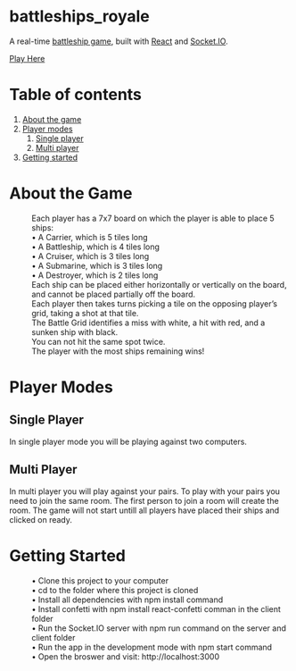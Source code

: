 # battleships_royale
A real-time [battleship game](https://en.wikipedia.org/wiki/Battleship_(game)), built with [React](https://reactjs.org/) and [Socket.IO](https://socket.io/).

[Play Here](https://battleshipsroyale.herokuapp.com/)


# Table of contents
1. [About the game](#about)
2. [Player modes](#player-modes)
    1. [Single player](#single-player)
    2. [Multi player](#multi-player)
3. [Getting started](#getting-started)

# About the Game <a name="about"></a>

<dl>
  <dd>Each player has a 7x7 board on which the player is able to place 5 ships:</dd>
  <dd>• A Carrier, which is 5 tiles long </dd>
  <dd>• A Battleship, which is 4 tiles long </dd>
  <dd>• A Cruiser, which is 3 tiles long </dd>
  <dd>• A Submarine, which is 3 tiles long </dd>
  <dd>• A Destroyer, which is 2 tiles long </dd>


  <dd> Each ship can be placed either horizontally or vertically on the board, and cannot be placed partially off the board.<dd>
  <dd> Each player then takes turns picking a tile on the opposing player’s grid, taking a shot at that tile.<dd>
  <dd> The Battle Grid identifies a miss with white, a hit with red, and a sunken ship with black.<dd>
  <dd> You can not hit the same spot twice.<dd>
  <dd> The player with the most ships remaining wins!<dd>
</dl>

# Player Modes <a name="player-modes"></a>
  ## Single Player <a name="single-player"></a>
  In single player mode you will be playing against two computers.

  ## Multi Player <a name="multi-player"></a>
  In multi player you will play against your pairs. 
  To play with your pairs you need to join the same room.
  The first person to join a room will create the room.
  The game will not start untill all players have placed their ships and clicked on ready.

# Getting Started <a name="getting-started"></a>
<dl>
  <dd>• Clone this project to your computer</dd>
  <dd>• cd to the folder where this project is cloned</dd>
  <dd>• Install all dependencies with npm install command</dd>
  <dd>• Install confetti with npm install react-confetti comman in the client folder</dd>
  <dd>• Run the Socket.IO server with npm run command on the server and client folder</dd>
  <dd>• Run the app in the development mode with npm start command</dd>
  <dd>• Open the broswer and visit: http://localhost:3000</dd>
</dl>